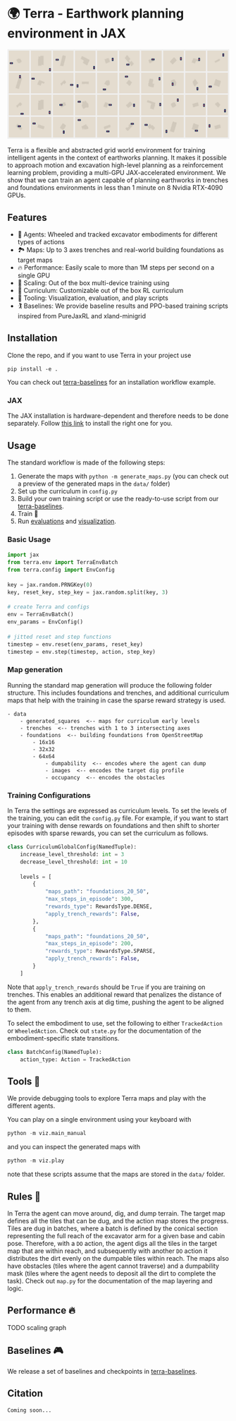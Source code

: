 # 🌍 Terra - Earthwork planning environment in JAX

![img](assets/overview.gif)

Terra is a flexible and abstracted grid world environment for training intelligent agents in the context of earthworks planning. It makes it possible to approach motion and excavation high-level planning as a reinforcement learning problem, providing a multi-GPU JAX-accelerated environment. We show that we can train an agent capable of planning earthworks in trenches and foundations environments in less than 1 minute on 8 Nvidia RTX-4090 GPUs.

## Features
- 🚜 Agents: Wheeled and tracked excavator embodiments for different types of actions
- 🏞️ Maps: Up to 3 axes trenches and real-world building foundations as target maps
- 🔥 Performance: Easily scale to more than 1M steps per second on a single GPU
- 🚀 Scaling: Out of the box multi-device training using
- 📖 Curriculum: Customizable out of the box RL curriculum
- 🔧 Tooling: Visualization, evaluation, and play scripts
- 🏌 Baselines: We provide baseline results and PPO-based training scripts inspired from PureJaxRL and xland-minigrid

## Installation
Clone the repo, and if you want to use Terra in your project use 
~~~
pip install -e .
~~~
You can check out [terra-baselines](https://github.com/leggedrobotics/rl-excavation-planning) for an installation workflow example.

### JAX
The JAX installation is hardware-dependent and therefore needs to be done separately. Follow [this link](https://jax.readthedocs.io/en/latest/installation.html) to install the right one for you.

## Usage
The standard workflow is made of the following steps:
1. Generate the maps with `python -m generate_maps.py` (you can check out a preview of the generated maps in the `data/` folder)
2. Set up the curriculum in `config.py`
2. Build your own training script or use the ready-to-use script from our [terra-baselines](https://github.com/leggedrobotics/rl-excavation-planning).
3. Train 🚀
4. Run [evaluations](https://github.com/leggedrobotics/rl-excavation-planning/blob/master/eval.py) and [visualization](https://github.com/leggedrobotics/rl-excavation-planning/blob/master/visualize.py).

### Basic Usage
``` python
import jax
from terra.env import TerraEnvBatch
from terra.config import EnvConfig

key = jax.random.PRNGKey(0)
key, reset_key, step_key = jax.random.split(key, 3)

# create Terra and configs
env = TerraEnvBatch()
env_params = EnvConfig()

# jitted reset and step functions
timestep = env.reset(env_params, reset_key)
timestep = env.step(timestep, action, step_key)
```

### Map generation
Running the standard map generation will produce the following folder structure. This includes foundations and trenches, and additional curriculum maps that help with the training in case the sparse reward strategy is used.
```
- data
    - generated_squares  <-- maps for curriculum early levels
    - trenches  <-- trenches with 1 to 3 intersecting axes 
    - foundations  <-- building foundations from OpenStreetMap
        - 16x16
        - 32x32
        - 64x64
            - dumpability  <-- encodes where the agent can dump
            - images  <-- encodes the target dig profile
            - occupancy  <-- encodes the obstacles
```

### Training Configurations
In Terra the settings are expressed as curriculum levels. To set the levels of the training, you can edit the `config.py` file. For example, if you want to start your training with dense rewards on foundations and then shift to shorter episodes with sparse rewards, you can set the curriculum as follows.
``` python
class CurriculumGlobalConfig(NamedTuple):
    increase_level_threshold: int = 3
    decrease_level_threshold: int = 10
    
    levels = [
        {
            "maps_path": "foundations_20_50",
            "max_steps_in_episode": 300,
            "rewards_type": RewardsType.DENSE,
            "apply_trench_rewards": False,
        },
        {
            "maps_path": "foundations_20_50",
            "max_steps_in_episode": 200,
            "rewards_type": RewardsType.SPARSE,
            "apply_trench_rewards": False,
        }
    ]
```
Note that `apply_trench_rewards` should be `True` if you are training on trenches. This enables an additional reward that penalizes the distance of the agent from any trench axis at dig time, pushing the agent to be aligned to them.

To select the embodiment to use, set the following to either `TrackedAction` or `WheeledAction`. Check out `state.py` for the documentation of the embodiment-specific state transitions.
``` python
class BatchConfig(NamedTuple):
    action_type: Action = TrackedAction
```

## Tools 🔧
We provide debugging tools to explore Terra maps and play with the different agents.

You can play on a single environment using your keyboard with
``` python
python -m viz.main_manual
```
and you can inspect the generated maps with
``` python
python -m viz.play
```
note that these scripts assume that the maps are stored in the `data/` folder.

## Rules 🔮
In Terra the agent can move around, dig, and dump terrain. The target map defines all the tiles that can be dug, and the action map stores the progress. Tiles are dug in batches, where a batch is defined by the conical section representing the full reach of the excavator arm for a given base and cabin pose. Therefore, with a `DO` action, the agent digs all the tiles in the target map that are within reach, and subsequently with another `DO` action it distributes the dirt evenly on the dumpable tiles within reach. The maps also have obstacles (tiles where the agent cannot traverse) and a dumpability mask (tiles where the agent needs to deposit all the dirt to complete the task). Check out `map.py` for the documentation of the map layering and logic.

## Performance 🔥
TODO scaling graph

## Baselines 🎮
We release a set of baselines and checkpoints in [terra-baselines](https://github.com/leggedrobotics/rl-excavation-planning).

## Citation
```
Coming soon...
```